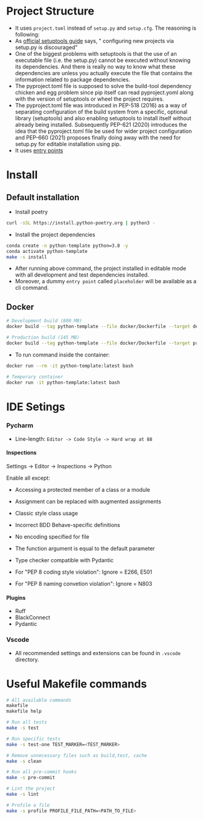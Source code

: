 # Project Structure

- It uses `project.toml` instead of `setup.py` and `setup.cfg`. The reasoning is following:
- As [official setuptools guide](https://github.com/pypa/setuptools/blob/main/docs/userguide/quickstart.rst) says, " configuring new projects via setup.py is discouraged"
- One of the biggest problems with setuptools is that the use of an executable file (i.e. the setup.py) cannot be executed without knowing its dependencies. And there is really no way to know what these dependencies are unless you actually execute the file that contains the information related to package dependencies.
- The pyproject.toml file is supposed to solve the build-tool dependency chicken and egg problem since pip itself can read pyproject.yoml along with the version of setuptools or wheel the project requires.
- The pyproject.toml file was introduced in PEP-518 (2016) as a way of separating configuration of the build system from a specific, optional library (setuptools) and also enabling setuptools to install itself without already being installed. Subsequently PEP-621 (2020) introduces the idea that the pyproject.toml file be used for wider project configuration and PEP-660 (2021) proposes finally doing away with the need for setup.py for editable installation using pip.
- It uses [entry points](https://setuptools.pypa.io/en/latest/userguide/entry_point.html)

# Install

## Default installation

- Install poetry
```bash
curl -sSL https://install.python-poetry.org | python3 -
```

- Install the project dependencies
```bash
conda create -n python-template python=3.8 -y
conda activate python-template
make -s install
```

- After running above command, the project installed in editable mode with all development and test dependencies installed.
- Moreover, a dummy `entry point` called `placeholder` will be available as a cli command.

## Docker

```bash
# Development build (800 MB)
docker build --tag python-template --file docker/Dockerfile --target development .

# Production build (145 MB)
docker build --tag python-template --file docker/Dockerfile --target production .
```

- To run command inside the container:

```bash
docker run --rm -it python-template:latest bash

# Temporary container
docker run -it python-template:latest bash
```

# IDE Setings

### Pycharm

- Line-length: `Editor -> Code Style -> Hard wrap at 88`

#### Inspections
Settings -> Editor -> Inspections -> Python

Enable all except:
- Accessing a protected member of a class or a module
- Assignment can be replaced with augmented assignments
- Classic style class usage
- Incorrect BDD Behave-specific definitions
- No encoding specified for file
- The function argument is equal to the default parameter
- Type checker compatible with Pydantic

- For "PEP 8 coding style violation":
  Ignore = E266, E501
- For "PEP 8 naming convetion violation":
  Ignore = N803

#### Plugins
- Ruff
- BlackConnect
- Pydantic

### Vscode

- All recommended settings and extensions can be found in `.vscode` directory.

# Useful Makefile commands
```bash
# All available commands
makefile
makefile help

# Run all tests
make -s test

# Run specific tests
make -s test-one TEST_MARKER=<TEST_MARKER>

# Remove unnecessary files such as build,test, cache
make -s clean

# Run all pre-commit hooks
make -s pre-commit

# Lint the project
make -s lint

# Profile a file
make -s profile PROFILE_FILE_PATH=<PATH_TO_FILE>
```
